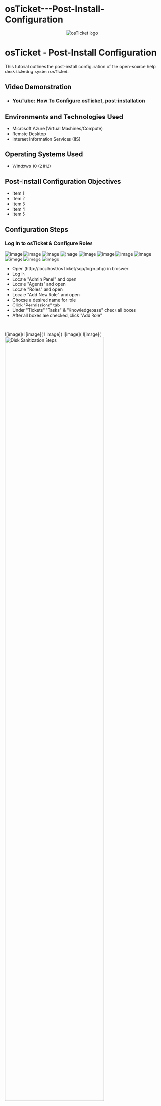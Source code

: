 # osTicket---Post-Install-Configuration

<p align="center">
<img src="https://i.imgur.com/Clzj7Xs.png" alt="osTicket logo"/>
</p>

<h1>osTicket - Post-Install Configuration</h1>
This tutorial outlines the post-install configuration of the open-source help desk ticketing system osTicket.<br />


<h2>Video Demonstration</h2>

- ### [YouTube: How To Configure osTicket, post-installation](https://www.youtube.com)

<h2>Environments and Technologies Used</h2>

- Microsoft Azure (Virtual Machines/Compute)
- Remote Desktop
- Internet Information Services (IIS)

<h2>Operating Systems Used </h2>

- Windows 10</b> (21H2)

<h2>Post-Install Configuration Objectives</h2>

- Item 1
- Item 2
- Item 3
- Item 4
- Item 5

<h2>Configuration Steps</h2>

<p>
<h3><strong> Log In to osTicket & Configure Roles </strong></h3>
  
![image](https://github.com/user-attachments/assets/dc9d4ca3-3bbb-4cbf-9bcd-1b401607751a)
![image](https://github.com/user-attachments/assets/3aad4832-1ce2-48a3-9655-baed68d4ec64)
![image](https://github.com/user-attachments/assets/96f70941-9faa-4c77-a4f2-3ee32fda9091)
![image](https://github.com/user-attachments/assets/ff0caf5a-b7de-4dd6-b277-ca9f84f6ab8f)
![image](https://github.com/user-attachments/assets/d73f36c8-751f-409e-aa57-d47fbbe9bbaf)
![image](https://github.com/user-attachments/assets/2358c4c1-403c-4d63-8934-3917e5c2e8fa)
![image](https://github.com/user-attachments/assets/33b662bd-9fcb-4129-af34-504b6fe1a883)
![image](https://github.com/user-attachments/assets/41b0ffe8-dd08-4f52-8e14-e6ba61173043)
![image](https://github.com/user-attachments/assets/e99c6771-8d61-4452-8c77-72fe2f680dd1)
![image](https://github.com/user-attachments/assets/48714453-0f63-412c-8827-e378a2a551fa)
![image](https://github.com/user-attachments/assets/48a75909-8ea7-41f9-8b9e-e655c54e4a27)
 
</p>
<p>
  
* Open (http://localhost/osTicket/scp/login.php) in broswer
* Log in
* Locate "Admin Panel" and open
* Locate "Agents" and open
* Locate "Roles" and open
* Locate "Add New Role" and open
* Choose a desired name for role
* Click "Permissions" tab
* Under "Tickets" "Tasks" & "Knowledgebase" check all boxes
* After all boxes are checked, click "Add Role"

  
</p>
<br />

<p>
![image](
![image](
![image](
![image](
![image](
<img src="https://i.imgur.com/DJmEXEB.png" height="80%" width="80%" alt="Disk Sanitization Steps"/>
</p>
<p>
Lorem ipsum dolor sit amet, consectetur adipiscing elit, sed do eiusmod tempor incididunt ut labore et dolore magna aliqua. Ut enim ad minim veniam, quis nostrud exercitation ullamco laboris nisi ut aliquip ex ea commodo consequat. Duis aute irure dolor in reprehenderit in voluptate velit esse cillum dolore eu fugiat nulla pariatur.
</p>
<br />

<p>
<img src="https://i.imgur.com/DJmEXEB.png" height="80%" width="80%" alt="Disk Sanitization Steps"/>
</p>
<p>
Lorem ipsum dolor sit amet, consectetur adipiscing elit, sed do eiusmod tempor incididunt ut labore et dolore magna aliqua. Ut enim ad minim veniam, quis nostrud exercitation ullamco laboris nisi ut aliquip ex ea commodo consequat. Duis aute irure dolor in reprehenderit in voluptate velit esse cillum dolore eu fugiat nulla pariatur.
</p>
<br />
